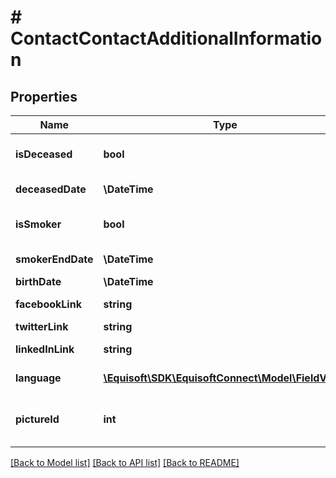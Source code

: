 # # ContactContactAdditionalInformation

## Properties

Name | Type | Description | Notes
------------ | ------------- | ------------- | -------------
**isDeceased** | **bool** | Is the contact deceased | [optional]
**deceasedDate** | **\DateTime** | Deceased date | [optional]
**isSmoker** | **bool** | Is the contact a smoker | [optional]
**smokerEndDate** | **\DateTime** | Smoker end date | [optional]
**birthDate** | **\DateTime** | Birthdate | [optional]
**facebookLink** | **string** | Facebook link | [optional]
**twitterLink** | **string** | Twitter link | [optional]
**linkedInLink** | **string** | LinkedIn link | [optional]
**language** | [**\Equisoft\SDK\EquisoftConnect\Model\FieldValue**](FieldValue.md) | Contact&#39;s language | [optional]
**pictureId** | **int** | Contact&#39;s picture document id | [optional]

[[Back to Model list]](../../README.md#models) [[Back to API list]](../../README.md#endpoints) [[Back to README]](../../README.md)
